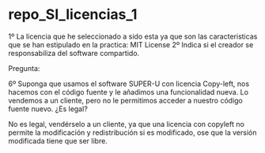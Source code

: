 # repo_SI_licencias_1

1º La licencia que he seleccionado a sido esta ya que son las caracteristicas que se han estipulado en la practica:
MIT License
2º Indica si el creador se responsabiliza del software compartido.

Pregunta:

6º Suponga que usamos el software SUPER-U con licencia Copy-left, nos hacemos con el código fuente y le añadimos una funcionalidad nueva. Lo vendemos a un cliente, pero no le permitimos acceder a nuestro código fuente nuevo. ¿Es legal?

No es legal, vendérselo a un cliente, ya que una licencia con copyleft no permite la modificación y redistribución si es modificado, ose que la versión modificada tiene que ser libre.
